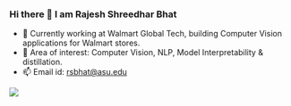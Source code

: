 ### Hi there 👋 I am Rajesh Shreedhar Bhat
- 🔭 Currently working at Walmart Global Tech, building Computer Vision applications for Walmart stores. 
- 🌱 Area of interest: Computer Vision, NLP, Model Interpretability & distillation. 
- 📫 Email id: rsbhat@asu.edu

<img src="https://github-readme-stats.vercel.app/api?username=rajesh-bhat&&show_icons=true">
